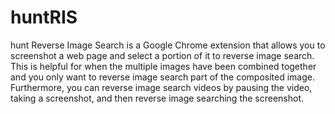 huntRIS
=======

hunt Reverse Image Search is a Google Chrome extension that
allows you to screenshot a web page and select a portion of it to 
reverse image search. This is helpful for when the multiple images have
been combined together and you only want to reverse image search part of
the composited image. Furthermore, you can reverse image search videos
by pausing the video, taking a screenshot, and then reverse image searching
the screenshot.
